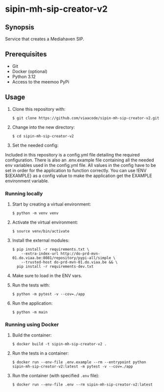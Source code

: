 # sipin-mh-sip-creator-v2

## Synopsis

Service that creates a Mediahaven SIP.

## Prerequisites

* Git
* Docker (optional)
* Python 3.12
* Access to the meemoo PyPi

## Usage

1. Clone this repository with:

    `$ git clone https://github.com/viaacode/sipin-mh-sip-creator-v2.git`

2. Change into the new directory:

    `$ cd sipin-mh-sip-creator-v2`

3. Set the needed config:

Included in this repository is a config.yml file detailing the required configuration. There is also an .env.example file containing all the needed env variables used in the config.yml file. All values in the config have to be set in order for the application to function correctly. You can use !ENV ${EXAMPLE} as a config value to make the application get the EXAMPLE environment variable.

### Running locally

1. Start by creating a virtual environment:

    `$ python -m venv venv`

2. Activate the virtual environment:

    `$ source venv/bin/activate`

3. Install the external modules:

    ```
    $ pip install -r requirements.txt \
        --extra-index-url http://do-prd-mvn-01.do.viaa.be:8081/repository/pypi-all/simple \
        --trusted-host do-prd-mvn-01.do.viaa.be && \
      pip install -r requirements-dev.txt
    ```

4. Make sure to load in the ENV vars.

5. Run the tests with:

    `$ python -m pytest -v --cov=./app`

6. Run the application:

    `$ python -m main`

### Running using Docker

1. Build the container:

    `$ docker build -t sipin-mh-sip-creator-v2 .`

2. Run the tests in a container:

    `$ docker run --env-file .env.example --rm --entrypoint python sipin-mh-sip-creator-v2:latest -m pytest -v --cov=./app`

3. Run the container (with specified `.env` file):

    `$ docker run --env-file .env --rm sipin-mh-sip-creator-v2:latest`
